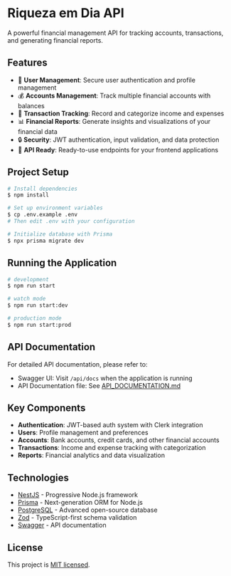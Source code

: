 # Riqueza em Dia API

A powerful financial management API for tracking accounts, transactions, and generating financial reports.

## Features

- 👤 **User Management**: Secure user authentication and profile management
- 💰 **Accounts Management**: Track multiple financial accounts with balances
- 💸 **Transaction Tracking**: Record and categorize income and expenses
- 📊 **Financial Reports**: Generate insights and visualizations of your financial data
- 🔒 **Security**: JWT authentication, input validation, and data protection
- 📱 **API Ready**: Ready-to-use endpoints for your frontend applications

## Project Setup

```bash
# Install dependencies
$ npm install

# Set up environment variables
$ cp .env.example .env
# Then edit .env with your configuration

# Initialize database with Prisma
$ npx prisma migrate dev
```

## Running the Application

```bash
# development
$ npm run start

# watch mode
$ npm run start:dev

# production mode
$ npm run start:prod
```

## API Documentation

For detailed API documentation, please refer to:

- Swagger UI: Visit `/api/docs` when the application is running
- API Documentation file: See [API_DOCUMENTATION.md](./API_DOCUMENTATION.md)

## Key Components

- **Authentication**: JWT-based auth system with Clerk integration
- **Users**: Profile management and preferences
- **Accounts**: Bank accounts, credit cards, and other financial accounts
- **Transactions**: Income and expense tracking with categorization
- **Reports**: Financial analytics and data visualization

## Technologies

- [NestJS](https://nestjs.com/) - Progressive Node.js framework
- [Prisma](https://www.prisma.io/) - Next-generation ORM for Node.js
- [PostgreSQL](https://www.postgresql.org/) - Advanced open-source database
- [Zod](https://github.com/colinhacks/zod) - TypeScript-first schema validation
- [Swagger](https://swagger.io/) - API documentation

## License

This project is [MIT licensed](LICENSE).
